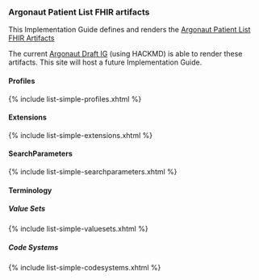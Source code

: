 ### Argonaut Patient List FHIR artifacts

This Implementation Guide defines and renders the [Argonaut Patient List FHIR Artifacts](artifacts.html)

The current [Argonaut Draft IG](https://hackmd.io/iLbMj3DVTtaNjTsseYAo5g?view) (using HACKMD) is able to render these artifacts.  This site will host a future Implementation Guide.

#### Profiles

{% include list-simple-profiles.xhtml %}

#### Extensions

{% include list-simple-extensions.xhtml %}

#### SearchParameters

{% include list-simple-searchparameters.xhtml %}

#### Terminology

##### Value Sets

{% include list-simple-valuesets.xhtml %}

##### Code Systems

{% include list-simple-codesystems.xhtml %}
